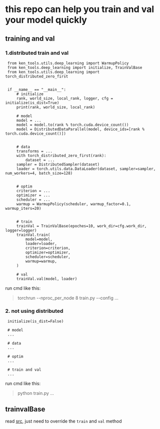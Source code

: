 # this repo can help you train and val your model quickly

## training and val
 ### 1.distributed train and val
   ```
    from ken_tools.utils.deep_learning import WarmupPolicy
    from ken_tools.deep_learning import initialize, TrainValBase
    from ken_tools.utils.deep_learning import torch_distributed_zero_first


    if __name__ == "__main__":
        # initialize
        rank, world_size, local_rank, logger, cfg = initialize(is_dist=True)
        print(rank, world_size, local_rank)

        # model
        model = ...
        model = model.to(rank % torch.cuda.device_count())
        model = DistributedDataParallel(model, device_ids=[rank % torch.cuda.device_count()])


        # data
        transforms = ...
        with torch_distributed_zero_first(rank):
            dataset = ...
        sampler = DistributedSampler(dataset)
        loader = torch.utils.data.DataLoader(dataset, sampler=sampler, num_workers=4, batch_size=128)


        # optim
        criterion = ...
        optimizer = ...
        scheduler = ...
        warmup = WarmupPolicy(scheduler, warmup_factor=0.1, warmup_iters=20)


        # train
        trainVal = TrainValBase(epoches=10, work_dir=cfg.work_dir, logger=logger)
        trainVal.train(
            model=model,
            loader=loader,
            criterion=criterion,
            optimizer=optimizer,
            scheduler=scheduler,
            warmup=warmup,
        )

        # val
        trainVal.val(model, loader)
  ```
        
run cmd like this:
> torchrun --nproc_per_node 8 train.py --config ...
    
### 2. not using distributed
   ```
    initialize(is_dist=False)
   
    # model
    ...
   
    # data
    ...
   
    # optim
    ...
   
    # train and val
    ...
  ```

run cmd like this:
>python train.py ...

## trainvalBase
read [src](../ken_tools/deep_learning/trainvalBase.py), just need to override the `train` and `val` method
